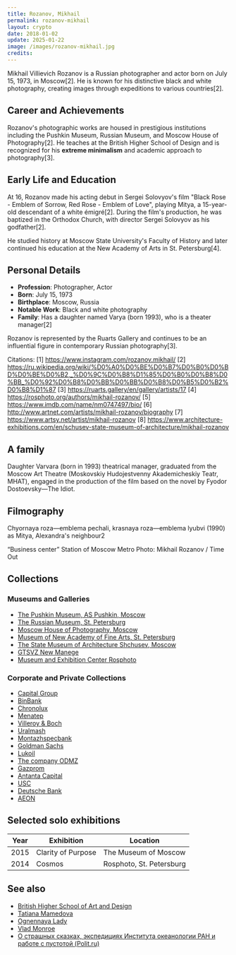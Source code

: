 ```yaml
---
title: Rozanov, Mikhail
permalink: rozanov-mikhail
layout: crypto
date: 2018-01-02
update: 2025-01-22
image: /images/rozanov-mikhail.jpg
credits:
---
```


Mikhail Villievich Rozanov is a Russian photographer and actor born on July 15, 1973, in Moscow[2]. He is known for his distinctive black and white photography, creating images through expeditions to various countries[2].

## Career and Achievements

Rozanov's photographic works are housed in prestigious institutions including the Pushkin Museum, Russian Museum, and Moscow House of Photography[2]. He teaches at the British Higher School of Design and is recognized for his **extreme minimalism** and academic approach to photography[3].

## Early Life and Education

At 16, Rozanov made his acting debut in Sergei Solovyov's film "Black Rose - Emblem of Sorrow, Red Rose - Emblem of Love", playing Mitya, a 15-year-old descendant of a white émigré[2]. During the film's production, he was baptized in the Orthodox Church, with director Sergei Solovyov as his godfather[2].

He studied history at Moscow State University's Faculty of History and later continued his education at the New Academy of Arts in St. Petersburg[4].

## Personal Details

- **Profession**: Photographer, Actor
- **Born**: July 15, 1973
- **Birthplace**: Moscow, Russia
- **Notable Work**: Black and white photography
- **Family**: Has a daughter named Varya (born 1993), who is a theater manager[2]

Rozanov is represented by the Ruarts Gallery and continues to be an influential figure in contemporary Russian photography[3].

Citations:
[1] https://www.instagram.com/rozanov.mikhail/
[2] https://ru.wikipedia.org/wiki/%D0%A0%D0%BE%D0%B7%D0%B0%D0%BD%D0%BE%D0%B2,_%D0%9C%D0%B8%D1%85%D0%B0%D0%B8%D0%BB_%D0%92%D0%B8%D0%BB%D0%BB%D0%B8%D0%B5%D0%B2%D0%B8%D1%87
[3] https://ruarts.gallery/en/gallery/artists/17
[4] https://rosphoto.org/authors/mikhail-rozanov/
[5] https://www.imdb.com/name/nm0747497/bio/
[6] http://www.artnet.com/artists/mikhail-rozanov/biography
[7] https://www.artsy.net/artist/mikhail-rozanov
[8] https://www.architecture-exhibitions.com/en/schusev-state-museum-of-architecture/mikhail-rozanov

## A family

Daughter Varvara (born in 1993) theatrical manager, graduated from the Moscow Art Theatre (Moskovskiy Hudojestvenny Akademicheskiy Teatr, МHАТ), engaged in the production of the film based on the novel by Fyodor Dostoevsky—The Idiot.

## Filmography

Chyornaya roza—emblema pechali, krasnaya roza—emblema lyubvi (1990) as Mitya, Alexandra's neighbour2

“Business center” Station of Moscow Metro
Photo: Mikhail Rozanov / Time Out

## Collections  

### Museums and Galleries  
+ [The Pushkin Museum, AS Pushkin, Moscow](pushkin-museum)  
+ [The Russian Museum, St. Petersburg](russian-museum)  
+ [Moscow House of Photography, Moscow](moscow-house-of-photography)  
+ [Museum of New Academy of Fine Arts, St. Petersburg](new-academy-fine-arts)  
+ [The State Museum of Architecture Shchusev, Moscow](shchusev-museum)  
+ [GTSVZ New Manege](gtsvz-new-manege)  
+ [Museum and Exhibition Center Rosphoto](rosphoto)  

### Corporate and Private Collections  
+ [Capital Group](capital-group)  
+ [BinBank](binbank)  
+ [Chronolux](chronolux)  
+ [Menatep](menatep)  
+ [Villeroy & Boch](villeroy-boch)  
+ [Uralmash](uralmash)  
+ [Montazhspecbank](montazhspecbank)  
+ [Goldman Sachs](goldman-sachs)  
+ [Lukoil](lukoil)  
+ [The company ODMZ](odmz)  
+ [Gazprom](gazprom)  
+ [Antanta Capital](antanta-capital)  
+ [USC](usc)  
+ [Deutsche Bank](deutsche-bank)  
+ [AEON](aeon)  

## Selected solo exhibitions

| Year  | Exhibition            | Location                  |
|-------|----------------------|---------------------------|
| 2015  | Clarity of Purpose   | The Museum of Moscow      |
| 2014  | Cosmos              | Rosphoto, St. Petersburg  |


## See also

+ [British Higher School of Art and Design](index)
+ [Tatiana Mamedova](index)
+ [Ognennaya Lady](index)
+ [Vlad Monroe](index)
+ [О страшных сказках, экспедициях Института океанологии РАН и работе с пустотой (Polit.ru)](http://polit.ru/article/2013/06/21/ps_rozanov/?fbclid=IwAR0YTMoIXIBwyIPeWZ18hxq9-1F0c0U4sCJKIDyaV32U_1pEAoKAuKPgA9M)
